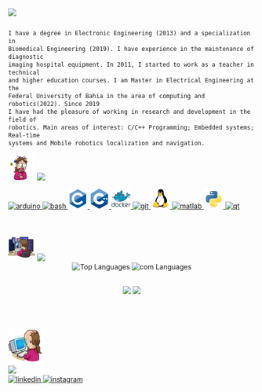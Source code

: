 <!-- ### Hi there 👋 -->


<!--
<div align="center">
<img width="35%" alt="Matrix Illustration" src="https://github.com/NestorDP/NestorDP/blob/main/git_dev/file_4739.gif" />
</div>
-->

<!--<h1> Hi There, Welcome to my Github profile! <img src="https://github.com/abdoachhoubi/abdoachhoubi/blob/main/gifs/Hi.gif" width="30"></h1>-->
<h1> <img src="https://img.shields.io/badge/Hi%20There%E2%80%9A-Welcome%20to%20my%20Github%20profile%21-125740?style=for-the-badge" /> </h1>


<!--START_SECTION:waka-->
```text
I have a degree in Electronic Engineering (2013) and a specialization in 
Biomedical Engineering (2019). I have experience in the maintenance of diagnostic
imaging hospital equipment. In 2011, I started to work as a teacher in technical 
and higher education courses. I am Master in Electrical Engineering at the 
Federal University of Bahia in the area of computing and robotics(2022). Since 2019 
I have had the pleasure of working in research and development in the field of 
robotics. Main areas of interest: C/C++ Programming; Embedded systems; Real-time 
systems and Mobile robotics localization and navigation.
```
<!--END_SECTION:waka-->



<!--
languagens and tools
============================================= -->
<img width="11%" alt="Code Illustration" src="https://github.com/NestorDP/NestorDP/blob/main/git_dev/file_4734.gif" />
<!-- <h2> <img src="https://img.shields.io/badge/My-languagens%20and%20Tools-125740?style=for-the-badge" /> </h2> -->
<img src="https://img.shields.io/badge/My-languagens%20and%20Tools-125740?style=for-the-badge" />

<p align="left"> <a href="https://www.arduino.cc/" target="_blank" rel="noreferrer"> <img src="https://cdn.worldvectorlogo.com/logos/arduino-1.svg" alt="arduino" width="40" height="40"/> </a> <a href="https://www.gnu.org/software/bash/" target="_blank" rel="noreferrer"> <img src="https://www.vectorlogo.zone/logos/gnu_bash/gnu_bash-icon.svg" alt="bash" width="40" height="40"/> </a> <a href="https://www.cprogramming.com/" target="_blank" rel="noreferrer"> <img src="https://raw.githubusercontent.com/devicons/devicon/master/icons/c/c-original.svg" alt="c" width="40" height="40"/> </a> <a href="https://www.w3schools.com/cpp/" target="_blank" rel="noreferrer"> <img src="https://raw.githubusercontent.com/devicons/devicon/master/icons/cplusplus/cplusplus-original.svg" alt="cplusplus" width="40" height="40"/> </a> <a href="https://www.docker.com/" target="_blank" rel="noreferrer"> <img src="https://raw.githubusercontent.com/devicons/devicon/master/icons/docker/docker-original-wordmark.svg" alt="docker" width="40" height="40"/> </a> <a href="https://git-scm.com/" target="_blank" rel="noreferrer"> <img src="https://www.vectorlogo.zone/logos/git-scm/git-scm-icon.svg" alt="git" width="40" height="40"/> </a> <a href="https://www.linux.org/" target="_blank" rel="noreferrer"> <img src="https://raw.githubusercontent.com/devicons/devicon/master/icons/linux/linux-original.svg" alt="linux" width="40" height="40"/> </a> <a href="https://www.mathworks.com/" target="_blank" rel="noreferrer"> <img src="https://upload.wikimedia.org/wikipedia/commons/2/21/Matlab_Logo.png" alt="matlab" width="40" height="40"/> </a> <a href="https://www.python.org" target="_blank" rel="noreferrer"> <img src="https://raw.githubusercontent.com/devicons/devicon/master/icons/python/python-original.svg" alt="python" width="40" height="40"/> </a> <a href="https://www.qt.io/" target="_blank" rel="noreferrer"> <img src="https://upload.wikimedia.org/wikipedia/commons/0/0b/Qt_logo_2016.svg" alt="qt" width="40" height="40"/> </a> </p>
<br />
<br />


<!--
Statistics
============================================= -->
<img width="11%" alt="Statistic Illustration" src="https://github.com/NestorDP/NestorDP/blob/main/git_dev/file_4750.gif" />
<!-- <h2> <img src="https://img.shields.io/badge/My-Statistics-125740?style=for-the-badge" /> </h2> -->
<img src="https://img.shields.io/badge/My-Statistics-125740?style=for-the-badge" />

<div align="center">

<img width="37.6%" src="http://github-profile-summary-cards.vercel.app/api/cards/repos-per-language?username=NestorDP&theme=vue" alt="Top Languages"/>
<img width="37.6%" src=http://github-profile-summary-cards.vercel.app/api/cards/most-commit-language?username=NestorDP&theme=vue  alt="com Languages"/>
<br />
<br />  
<p align="center">
  <img width="37.5%" src="https://github-readme-stats.vercel.app/api?username=NestorDP&show_icons=true&theme=gotham&hide_border=true" />
  <img width="37.5%" src="https://github-readme-streak-stats.herokuapp.com/?user=NestorDP&theme=gotham&hide_border=true" />
</p>
<!-- <img width="75.6%" src="https://activity-graph.herokuapp.com/graph?username=NestorDP&theme=gotham&hide_border=true&area=tru" /> -->
<br />
<br />
<br />
</div>



<!--
baseboad
============================================= -->
<img width="15%" alt="hello world Illustration" src="https://github.com/NestorDP/NestorDP/blob/main/git_dev/file_4737.gif" />
<br />
<img src="https://img.shields.io/badge/From%20Hello%20World%20I%27ve%20Written-3%20Million%20lines%20of%20code%21-125740" />
<br />  
<a href="https://www.linkedin.com/in/nestorpneto/" target="_blank">
<img src=https://img.shields.io/badge/linkedin-%2300acee.svg?color=405DE6&style=flat&logo=linkedin&logoColor=white alt=linkedin style="margin-bottom: 5px;" />
</a>  
<a href="https://www.instagram.com/nestordpn/" target="_blank">
<img src=https://img.shields.io/badge/instagram-%ff5851db.svg?color=C13584&style=flat&logo=instagram&logoColor=white alt=instagram style="margin-bottom: 5px;" />
</a>

</div>

